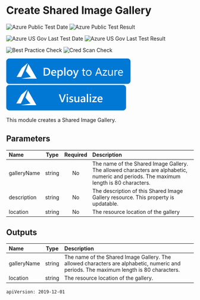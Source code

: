 # Create Shared Image Gallery

![Azure Public Test Date](https://azurequickstartsservice.blob.core.windows.net/badges/modules/Microsoft.Compute/galleries/create/1.0/PublicLastTestDate.svg)
![Azure Public Test Result](https://azurequickstartsservice.blob.core.windows.net/badges/modules/Microsoft.Compute/galleries/create/1.0/PublicDeployment.svg)

![Azure US Gov Last Test Date](https://azurequickstartsservice.blob.core.windows.net/badges/modules/Microsoft.Compute/galleries/create/1.0/FairfaxLastTestDate.svg)
![Azure US Gov Last Test Result](https://azurequickstartsservice.blob.core.windows.net/badges/modules/Microsoft.Compute/galleries/create/1.0/FairfaxDeployment.svg)

![Best Practice Check](https://azurequickstartsservice.blob.core.windows.net/badges/modules/Microsoft.Compute/galleries/create/1.0/BestPracticeResult.svg)
![Cred Scan Check](https://azurequickstartsservice.blob.core.windows.net/badges/modules/Microsoft.Compute/galleries/create/1.0/CredScanResult.svg)

[![Deploy To Azure](https://raw.githubusercontent.com/Azure/azure-quickstart-templates/master/1-CONTRIBUTION-GUIDE/images/deploytoazure.svg?sanitize=true)]("https://portal.azure.com/#create/Microsoft.Template/uri/https%3A%2F%2Fraw.githubusercontent.com%2FAzure%2Fazure-quickstart-templates%2Fmaster%2Fmodules/Microsoft.Compute/galleries/create/1.0%2Fazuredeploy.json")  [![Visualize](https://raw.githubusercontent.com/Azure/azure-quickstart-templates/master/1-CONTRIBUTION-GUIDE/images/visualizebutton.svg?sanitize=true)]("http://armviz.io/#/?load=https%3A%2F%2Fraw.githubusercontent.com%2FAzure%2Fazure-quickstart-templates%2Fmaster%2Fmodules/Microsoft.Compute/galleries/create/1.0%2Fazuredeploy.json")





This module creates a Shared Image Gallery.

## Parameters

| Name | Type | Required | Description |
| :------------- | :----------: | :----------: | :------------- |
| galleryName | string | No | The name of the Shared Image Gallery. The allowed characters are alphabetic, numeric and periods. The maximum length is 80 characters. |
| description | string | No | The description of this Shared Image Gallery resource. This property is updatable. |
| location | string | No | The resource location of the gallery |

## Outputs

| Name | Type | Description |
| :------------- | :----------: | :------------- |
| galleryName | string | The name of the Shared Image Gallery. The allowed characters are alphabetic, numeric and periods. The maximum length is 80 characters. |
| location | string | The resource location of the gallery. |

```apiVersion: 2019-12-01```
